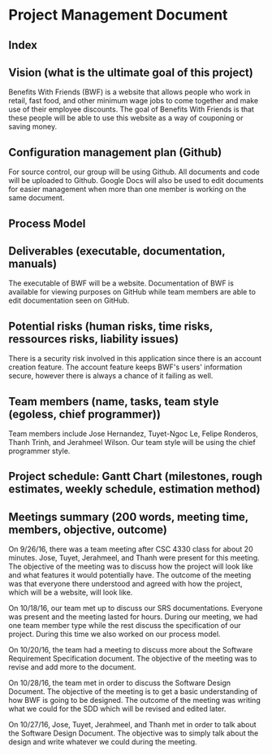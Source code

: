 # Project Management Document

## Index

## Vision (what is the ultimate goal of this project)
Benefits With Friends (BWF) is a website that allows people who work in retail, fast food, and other minimum wage jobs to come together and make use of their employee discounts. The goal of Benefits With Friends is that these people will be able to use this website as a way of couponing or saving money. 

## Configuration management plan (Github)
For source control, our group will be using Github. All documents and code will be uploaded to Github. Google Docs will also be used to edit documents for easier management when more than one member is working on the same document.

## Process Model

## Deliverables (executable, documentation, manuals)
The executable of BWF will be a website. Documentation of BWF is available for viewing purposes on GitHub while team members are able to edit documentation seen on GitHub.

## Potential risks (human risks, time risks, ressources risks, liability issues)
There is a security risk involved in this application since there is an account creation feature. The account feature keeps BWF's users' information secure, however there is always a chance of it failing as well.

## Team members (name, tasks, team style (egoless, chief programmer))
Team members include Jose Hernandez, Tuyet-Ngoc Le, Felipe Ronderos, Thanh Trinh, and Jerahmeel Wilson. Our team style will be using the chief programmer style.

## Project schedule: Gantt Chart (milestones, rough estimates, weekly schedule, estimation method)

## Meetings summary (200 words, meeting time, members, objective, outcome)
On 9/26/16, there was a team meeting after CSC 4330 class for about 20 minutes. Jose, Tuyet, Jerahmeel, and Thanh were present for this meeting. The objective of the meeting was to discuss how the project will look like and what features it would potentially have. The outcome of the meeting was that everyone there understood and agreed with how the project, which will be a website, will look like.

On 10/18/16, our team met up to discuss our SRS documentations. Everyone was present and the meeting lasted for <time> hours. During our meeting, we had one team member type while the rest discuss the specification of our project. During this time we also worked on our process model.

On 10/20/16, the team had a meeting to discuss more about the Software Requirement Specification document. The objective of the meeting was to revise and add more to the document.

On 10/28/16, the team met in order to discuss the Software Design Document. The objective of the meeting is to get a basic understanding of how BWF is going to be designed. The outcome of the meeting was writing what we could for the SDD which will be revised and edited later.

On 10/27/16, Jose, Tuyet, Jerahmeel, and Thanh met in order to talk about the Software Design Document. The objective was to simply talk about the design and write whatever we could during the meeting.
